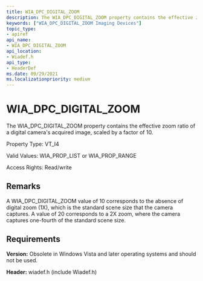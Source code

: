 ```yaml
---
title: WIA_DPC_DIGITAL_ZOOM
description: The WIA_DPC_DIGITAL_ZOOM property contains the effective zoom ratio of a digital camera's acquired image, scaled by a factor of 10.
keywords: ["WIA_DPC_DIGITAL_ZOOM Imaging Devices"]
topic_type:
- apiref
api_name:
- WIA_DPC_DIGITAL_ZOOM
api_location:
- Wiadef.h
api_type:
- HeaderDef
ms.date: 09/29/2021
ms.localizationpriority: medium
---
```


# WIA_DPC_DIGITAL_ZOOM

The WIA_DPC_DIGITAL_ZOOM property contains the effective zoom ratio of a digital camera's acquired image, scaled by a factor of 10.

Property Type: VT_I4

Valid Values: WIA_PROP_LIST or WIA_PROP_RANGE

Access Rights: Read/write

## Remarks

A WIA_DPC_DIGITAL_ZOOM value of 10 corresponds to the absence of digital zoom (1X), which is the standard scene size that the camera captures. A value of 20 corresponds to a 2X zoom, where the camera captures one-fourth of the standard scene size.

## Requirements

**Version:** Obsolete in Windows Vista and later operating systems and should not be used.

**Header:** wiadef.h (include Wiadef.h)
